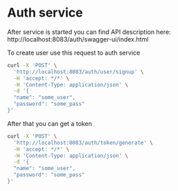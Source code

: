 # Auth service

After service is started you can find API description here:
http://localhost:8083/auth/swagger-ui/index.html

To create user use this request to auth service
```bash
curl -X 'POST' \
  'http://localhost:8083/auth/user/signup' \
  -H 'accept: */*' \
  -H 'Content-Type: application/json' \
  -d '{
  "name": "some_user",
  "password": "some_pass"
}'
```

After that you can get a token
```bash
curl -X 'POST' \
  'http://localhost:8083/auth/token/generate' \
  -H 'accept: */*' \
  -H 'Content-Type: application/json' \
  -d '{
  "name": "some_user",
  "password": "some_pass"
}'
```

